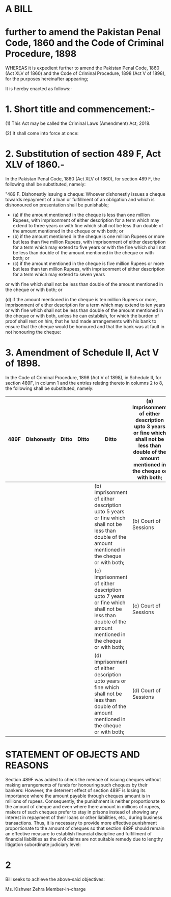 # A BILL

# further to amend the Pakistan Penal Code, 1860 and the Code of Criminal Procedure, 1898

WHEREAS it is expedient further to amend the Pakistan Penal Code, 1860 (Act XLV of 1860) and the Code of Criminal Procedure, 1898 (Act V of 1898), for the purposes hereinafter appearing;

It is hereby enacted as follows:-

# 1. Short title and commencement:-

(1) This Act may be called the Criminal Laws (Amendment) Act; 2018.

(2) It shall come into force at once:

# 2. Substitution of section 489 F, Act XLV of 1860.-

In the Pakistan Penal Code, 1860 (Act XLV of 1860), for section 489 F, the following shall be substituted, namely:

"489 F. Dishonestly issuing a cheque: Whoever dishonestly issues a cheque towards repayment of a loan or fulfillment of an obligation and which is dishonoured on presentation shall be punishable;

- (a) if the amount mentioned in the cheque is less than one million Rupees, with imprisonment of either description for a term which may extend to three years or with fine which shall not be less than double of the amount mentioned in the cheque or with both; or
- (b) if the amount mentioned in the cheque is one million Rupees or more but less than five million Rupees, with imprisonment of either description for a term which may extend to five years or with the fine which shall not be less than double of the amount mentioned in the cheque or with both; or
- (c) if the amount mentioned in the cheque is five million Rupees or more but less than ten million Rupees, with imprisonment of either description for a term which may extend to seven years

or with fine which shall not be less than double of the amount mentioned in the cheque or with both; or

(d) if the amount mentioned in the cheque is ten million Rupees or more, imprisonment of either description for a term which may extend to ten years or with fine which shall not be less than double of the amount mentioned in the cheque or with both, unless he can establish, for which the burden of proof shall rest on him, that he had made arrangements with his bank to ensure that the cheque would be honoured and that the bank was at fault in not honouring the cheque:

# 3. Amendment of Schedule II, Act V of 1898.

In the Code of Criminal Procedure, 1898 (Act V of 1898), in Schedule II, for section 489F, in column 1 and the entries relating thereto in columns 2 to 8, the following shall be substituted, namely:

|489F|Dishonestly|Ditto|Ditto|Ditto|(a) Imprisonment of either description upto 3 years or fine which shall not be less than double of the amount mentioned in the cheque or with both;|(b) Court of Sessions|
|---|---|---|---|---|---|---|
| | | | |(b) Imprisonment of either description upto 5 years or fine which shall not be less than double of the amount mentioned in the cheque or with both;|(b) Court of Sessions| |
| | | | |(c) Imprisonment of either description upto 7 years or fine which shall not be less than double of the amount mentioned in the cheque or with both;|(c) Court of Sessions| |
| | | | |(d) Imprisonment of either description upto years or fine which shall not be less than double of the amount mentioned in the cheque or with both;|(d) Court of Sessions| |


# STATEMENT OF OBJECTS AND REASONS

Section 489F was added to check the menace of issuing cheques without making arrangements of funds for honouring such cheques by their bankers: However, the deterrent effect of section 489F is losing its importance where the amount payable through cheques amount is in millions of rupees. Consequently, the punishment is neither proportionate to the amount of cheque and even where there amount in millions of rupees, makers of such cheques prefer to stay in prisons instead of showing any interest in repayment of their loans or other liabilities, etc., during business transactions. Thus, it is necessary to provide more effective punishment proportionate to the amount of cheques so that section 489F should remain an effective measure to establish financial discipline and fulfillment of financial liabilities as the civil claims are not suitable remedy due to lengthy litigation subordinate judiciary level:

# 2

Bill seeks to achieve the above-said objectives:

Ms. Kishwer Zehra
Member-in-charge
